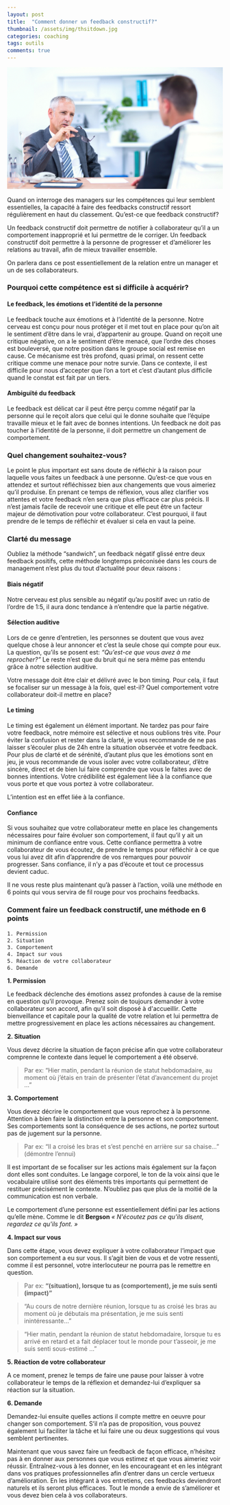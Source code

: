 ```yaml
---
layout: post
title:  "Comment donner un feedback constructif?"
thumbnail: /assets/img/thsitdown.jpg
categories: coaching
tags: outils
comments: true
---
```

![Convsersation](/assets/img/cconversation.jpg)

Quand on interroge des managers sur les compétences qui leur semblent essentielles, la capacité à faire des feedbacks constructif ressort régulièrement en haut du classement. Qu’est-ce que feedback constructif?

Un feedback constructif doit permettre de notifier à collaborateur qu’il a un comportement inapproprié et lui permettre de le corriger. Un feedback constructif doit permettre à la personne de progresser et d’améliorer les relations au travail, afin de mieux travailler ensemble.

On parlera dans ce post essentiellement de la relation entre un manager et un de ses collaborateurs.

### Pourquoi cette compétence est si difficile à acquérir?

#### Le feedback, les émotions et l’identité de la personne

Le feedback touche aux émotions et à l’identité de la personne.
Notre cerveau est conçu pour nous protéger et il met tout en place pour qu’on ait le sentiment d’être dans le vrai, d’appartenir au groupe. Quand on reçoit une critique négative, on a le sentiment d’être menacé, que l’ordre des choses est bouleversé, que notre position dans le groupe social est remise en cause. Ce mécanisme est très profond, quasi primal, on ressent cette critique comme une menace pour notre survie. Dans ce contexte, il est difficile pour nous d’accepter que l’on a tort et c’est d’autant plus difficile quand le constat est fait par un tiers.

#### Ambiguïté du feedback

Le feedback est délicat car il peut être perçu comme négatif par la personne qui le reçoit alors que celui qui le donne souhaite que l’équipe travaille mieux et le fait avec de bonnes intentions.
Un feedback ne doit pas toucher à l’identité de la personne, il doit permettre un changement de comportement.

### Quel changement souhaitez-vous?

Le point le plus important est sans doute de réfléchir à la raison pour laquelle vous faites un feedback à une personne. Qu’est-ce que vous en attendez et surtout réfléchissez bien aux changements que vous aimeriez qu’il produise. En prenant ce temps de réflexion, vous allez clarifier vos attentes et votre feedback n’en sera que plus efficace car plus précis. Il n’est jamais facile de recevoir une critique et elle peut être un facteur majeur de démotivation pour votre collaborateur. C’est pourquoi, il faut prendre de le temps de réfléchir et évaluer si cela en vaut la peine.

### Clarté du message

Oubliez la méthode “sandwich”, un feedback négatif glissé entre deux feedback positifs, cette méthode longtemps préconisée dans les cours de management n’est plus du tout d’actualité pour deux raisons :

#### Biais négatif

Notre cerveau est plus sensible au négatif qu’au positif avec un ratio de l’ordre de 1:5, il aura donc tendance à n’entendre que la partie négative.

#### Sélection auditive

Lors de ce genre d’entretien, les personnes se doutent que vous avez quelque chose à leur annoncer et c’est la seule chose qui compte pour eux. La question, qu’ils se posent est: *“Qu’est-ce que vous avez à me reprocher?”*
Le reste n’est que du bruit qui ne sera même pas entendu grâce à notre sélection auditive.

Votre message doit être clair et délivré avec le bon timing.
Pour cela, il faut se focaliser sur un message à la fois, quel est-il? Quel comportement votre collaborateur doit-il mettre en place?

#### Le timing

Le timing est également un élément important. Ne tardez pas pour faire votre feedback, notre mémoire est sélective et nous oublions très vite. Pour éviter la confusion et rester dans la clarté, je vous recommande de ne pas laisser s’écouler plus de 24h entre la situation observée et votre feedback.
Pour plus de clarté et de sérénité, d’autant plus que les émotions sont en jeu, je vous recommande de vous isoler avec votre collaborateur, d’être sincère, direct et de bien lui faire comprendre que vous le faites avec de bonnes intentions. Votre crédibilité est également liée à la confiance que vous porte et que vous portez à votre collaborateur.

L’intention est en effet liée à la confiance. 

#### Confiance

Si vous souhaitez que votre collaborateur mette en place les changements nécessaires pour faire évoluer son comportement, il faut qu’il y ait un minimum de confiance entre vous.
Cette confiance permettra à votre collaborateur de vous écoutez, de prendre le temps pour réfléchir à ce que vous lui avez dit afin d’apprendre de vos remarques pour pouvoir progresser.
Sans confiance, il n’y a pas d’écoute et tout ce processus devient caduc.

Il ne vous reste plus maintenant qu’à passer à l’action, voilà une méthode en 6 points qui vous servira de fil rouge pour vos prochains feedbacks.

### Comment faire un feedback constructif, une méthode en 6 points

    1. Permission
    2. Situation
    3. Comportement
    4. Impact sur vous
    5. Réaction de votre collaborateur
    6. Demande

**1. Permission**

Le feedback déclenche des émotions assez profondes à cause de la remise en question qu’il provoque. Prenez soin de toujours demander à votre collaborateur son accord, afin qu’il soit disposé à d'accueillir. Cette bienveillance et capitale pour la qualité de votre relation et lui permettra de mettre progressivement en place les actions nécessaires au changement. 

**2. Situation**

Vous devez décrire la situation de façon précise afin que votre collaborateur comprenne le contexte dans lequel le comportement a été observé.

> Par ex: “Hier matin, pendant la réunion de statut hebdomadaire, au moment où j’étais en train de présenter l’état d’avancement du projet  …”

**3. Comportement**

Vous devez décrire le comportement que vous reprochez à la personne. Attention à bien faire la distinction entre la personne et son comportement. Ses comportements sont la conséquence de ses actions, ne portez surtout pas de jugement sur la personne.

> Par ex: “Il a croisé les bras et s’est penché en arrière sur sa chaise...” (démontre l’ennui)

Il est important de se focaliser sur les actions mais également sur la façon dont elles sont conduites. Le langage corporel, le ton de la voix ainsi que le vocabulaire utilisé sont des éléments très importants qui permettent de restituer précisément le contexte. N’oubliez pas que plus de la moitié de la communication est non verbale.

Le comportement d’une personne est essentiellement défini par les actions qu’elle mène.
Comme le dit **Bergson** *« N'écoutez pas ce qu'ils disent, regardez ce qu'ils font. »*

**4. Impact sur vous**

Dans cette étape, vous devez expliquer à votre collaborateur l’impact que son comportement a eu sur vous. Il s’agit bien de vous et de votre ressenti, comme il est personnel, votre interlocuteur ne pourra pas le remettre en question.

> Par ex: **“(situation), lorsque tu as (comportement), je me suis senti (impact)”**

> “Au cours de notre dernière réunion, lorsque tu as croisé les bras au moment où je débutais ma présentation, je me suis senti inintéressante…”

> “Hier matin, pendant la réunion de statut hebdomadaire, lorsque tu es arrivé en retard et a fait déplacer tout le monde pour t’asseoir, je me suis senti sous-estimé …”

**5. Réaction de votre collaborateur**

A ce moment, prenez le temps de faire une pause pour laisser à votre collaborateur le temps de la réflexion et demandez-lui d’expliquer sa réaction sur la situation.

**6. Demande**

Demandez-lui ensuite quelles actions il compte mettre en oeuvre pour changer son comportement. S’il n’a pas de proposition, vous pouvez également lui faciliter la tâche et lui faire une ou deux suggestions qui vous semblent pertinentes.


Maintenant que vous savez faire un feedback de façon efficace, n’hésitez pas à en donner aux personnes que vous estimez et que vous aimeriez voir réussir. Entraînez-vous à les donner, en les encourageant et en les intégrant dans vos pratiques professionnelles afin d’entrer dans un cercle vertueux d’amélioration. En les intégrant à vos entretiens, ces feedbacks deviendront naturels et ils seront plus efficaces.
Tout le monde a envie de s’améliorer et vous devez bien cela à vos collaborateurs.
